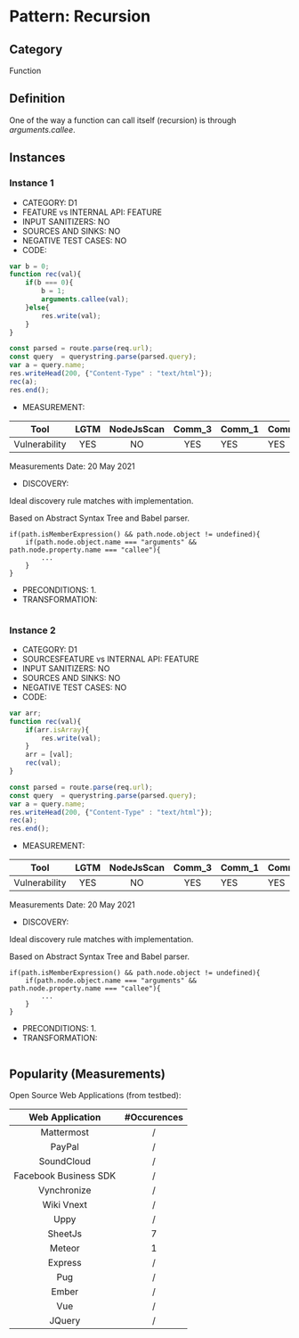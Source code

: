 # Pattern: Recursion

## Category

Function

## Definition

One of the way a function can call itself (recursion) is through _arguments.callee_.

## Instances

### Instance 1

- CATEGORY: D1
- FEATURE vs INTERNAL API: FEATURE
- INPUT SANITIZERS: NO
- SOURCES AND SINKS: NO
- NEGATIVE TEST CASES: NO
- CODE:

```javascript
var b = 0;
function rec(val){
    if(b === 0){
        b = 1; 
        arguments.callee(val);
    }else{
        res.write(val);
    }
}

const parsed = route.parse(req.url);
const query  = querystring.parse(parsed.query);
var a = query.name;
res.writeHead(200, {"Content-Type" : "text/html"});
rec(a);
res.end();
```

- MEASUREMENT:

|     Tool      | LGTM | NodeJsScan | Comm_3 | Comm_1 | Comm_2 | Vulnerable |
| :-----------: | :--: | :--------: | :------: | ------- | --------- | ---------- |
| Vulnerability | YES  |    NO      | YES      |   YES   |    YES    |   YES      |
Measurements Date: 20 May 2021

- DISCOVERY:



Ideal discovery rule matches with implementation.

Based on Abstract Syntax Tree and Babel parser.

```
if(path.isMemberExpression() && path.node.object != undefined){
	if(path.node.object.name === "arguments" && path.node.property.name === "callee"){
		...
	}
}
```



- PRECONDITIONS:
   1.
- TRANSFORMATION:
```
```
### Instance 2

- CATEGORY: D1
- SOURCESFEATURE vs INTERNAL API: FEATURE
- INPUT SANITIZERS: NO
- SOURCES AND SINKS: NO
- NEGATIVE TEST CASES: NO
- CODE:

```javascript
var arr;
function rec(val){
    if(arr.isArray){
        res.write(val); 
    }
    arr = [val];
    rec(val); 
}

const parsed = route.parse(req.url);
const query  = querystring.parse(parsed.query);
var a = query.name;
res.writeHead(200, {"Content-Type" : "text/html"});
rec(a);
res.end();
```

- MEASUREMENT:

|     Tool      | LGTM | NodeJsScan | Comm_3 | Comm_1 | Comm_2 | Vulnerable |
| :-----------: | :--: | :--------: | :------: | ------- | --------- | ---------- |
| Vulnerability |  YES |     NO     |  YES        |    YES  |    YES    |   YES      |
Measurements Date: 20 May 2021

- DISCOVERY:



Ideal discovery rule matches with implementation.

Based on Abstract Syntax Tree and Babel parser.

```
if(path.isMemberExpression() && path.node.object != undefined){
	if(path.node.object.name === "arguments" && path.node.property.name === "callee"){
		...
	}
}
```



- PRECONDITIONS:
   1.
- TRANSFORMATION:
```
```
## Popularity (Measurements)

Open Source Web Applications (from testbed):

|    Web Application    | #Occurences |
| :-------------------: | :---------: |
|      Mattermost       |      /      |
|        PayPal         |      /      |
|      SoundCloud       |      /      |
| Facebook Business SDK |      /      |
|      Vynchronize      |      /      |
|      Wiki Vnext       |      /      |
|         Uppy          |      /      |
|        SheetJs        |      7      |
|        Meteor         |      1      |
|        Express        |      /      |
|          Pug          |      /      |
|         Ember         |      /      |
|          Vue          |      /      |
|        JQuery         |      /      |



